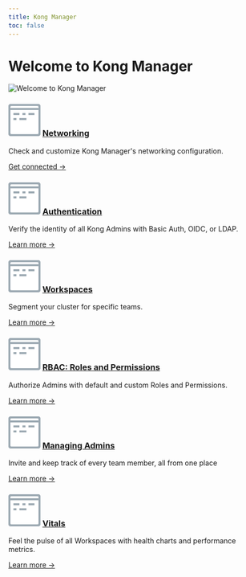 ```yaml
---
title: Kong Manager
toc: false
---
```


# Welcome to Kong Manager

![Welcome to Kong Manager](https://konghq.com/wp-content/uploads/2018/11/km-overview.png)

<div class="docs-grid">
  <div class="docs-grid-block">
    <h3>
        <img src="/assets/images/icons/documentation/icn-window.svg" />
        <a href="/enterprise/{{page.kong_version}}/kong-manager/networking">Networking</a>
    </h3>
    <p>Check and customize Kong Manager's networking configuration.</p>
    <a href="/enterprise/{{page.kong_version}}/kong-manager/networking">
        Get connected &rarr;
    </a>
  </div>

  <div class="docs-grid-block">
    <h3>
        <img src="/assets/images/icons/documentation/icn-window.svg" />
        <a href="/enterprise/{{page.kong_version}}/kong-manager/authentication">Authentication</a>
    </h3>
    <p>Verify the identity of all Kong Admins with Basic Auth, OIDC, or LDAP.</p>
    <a href="/enterprise/{{page.kong_version}}/kong-manager/authentication">
        Learn more &rarr;
    </a>
  </div>

  <div class="docs-grid-block">
    <h3>
        <img src="/assets/images/icons/documentation/icn-window.svg" />
        <a href="/enterprise/{{page.kong_version}}/kong-manager/organization-management/workspaces">Workspaces</a>
    </h3>
    <p>Segment your cluster for specific teams.</p>
    <a href="/enterprise/{{page.kong_version}}/kong-manager/organization-management/workspaces">Learn more &rarr;</a>
  </div>
  <div class="docs-grid-block">
    <h3>
        <img src="/assets/images/icons/documentation/icn-window.svg" />
        <a href="/enterprise/{{page.kong_version}}/kong-manager/administration/rbac">
          RBAC: Roles and Permissions</a>
    </h3>
    <p>Authorize Admins with default and custom Roles and Permissions.</p>
    <a href="/enterprise/{{page.kong_version}}/kong-manager/administration/rbac">Learn more &rarr;</a>
  </div>



  <div class="docs-grid-block">
    <h3>
        <img src="/assets/images/icons/documentation/icn-window.svg" />
        <a href="/enterprise/{{page.kong_version}}/kong-manager/organization-management/managing-admins">Managing Admins</a>
    </h3>
    <p>Invite and keep track of every team member, all from one place</p>
    <a href="/enterprise/{{page.kong_version}}/organization-management/managing-admins">Learn more &rarr;</a>
  </div>

  <div class="docs-grid-block">
    <h3>
        <img src="/assets/images/icons/documentation/icn-window.svg" />
        <a href="/enterprise/{{page.kong_version}}/kong-manager/vitals">Vitals</a>
    </h3>
    <p>Feel the pulse of all Workspaces with health charts and performance metrics.</p>
    <a href="/enterprise/{{page.kong_version}}/kong-manager/vitals">Learn more &rarr;</a>
  </div>

</div>

